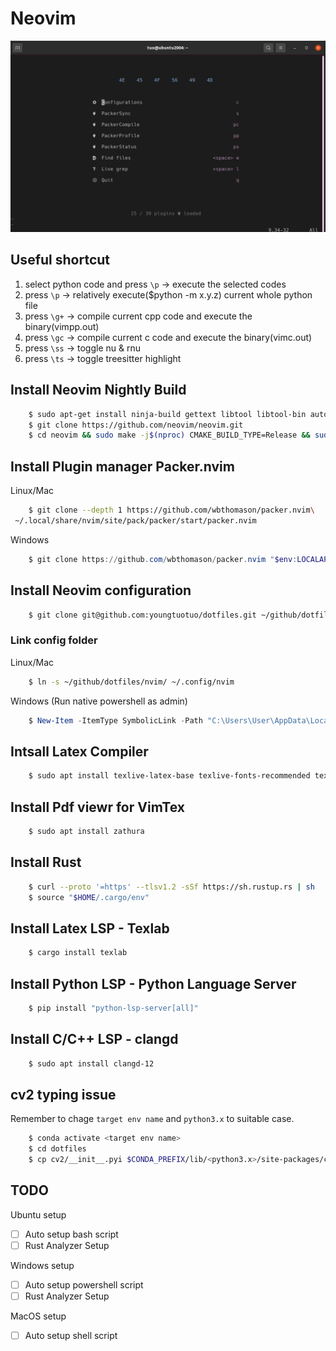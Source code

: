 # Neovim
<p align="center">
    <img src="pictures/alpha.png" />
</p>

## Useful shortcut
1. select python code and press `\p` -> execute the selected codes
2. press `\p` -> relatively execute($python -m x.y.z) current whole python file
3. press `\g+` -> compile current cpp code and execute the binary(vimpp.out)
4. press `\gc` -> compile current c code and execute the binary(vimc.out)
6. press `\ss` -> toggle nu & rnu
7. press `\ts` -> toggle treesitter highlight


## Install Neovim Nightly Build
```bash
    $ sudo apt-get install ninja-build gettext libtool libtool-bin autoconf automake cmake g++ pkg-config unzip curl doxygen
    $ git clone https://github.com/neovim/neovim.git
    $ cd neovim && sudo make -j$(nproc) CMAKE_BUILD_TYPE=Release && sudo make CMAKE_BUILD_TYPE=Release install
```

## Install Plugin manager Packer.nvim
Linux/Mac
```bash
    $ git clone --depth 1 https://github.com/wbthomason/packer.nvim\
 ~/.local/share/nvim/site/pack/packer/start/packer.nvim
```
Windows
```powershell
    $ git clone https://github.com/wbthomason/packer.nvim "$env:LOCALAPPDATA\nvim-data\site\pack\packer\start\packer.nvim"```
```

## Install Neovim configuration
```bash
    $ git clone git@github.com:youngtuotuo/dotfiles.git ~/github/dotfiles
```

### Link config folder

Linux/Mac
```bash
    $ ln -s ~/github/dotfiles/nvim/ ~/.config/nvim
```

Windows (Run native powershell as admin)
```powershell
    $ New-Item -ItemType SymbolicLink -Path "C:\Users\User\AppData\Local\nvim" -Target "C:\Users\User\github\dotfiles\nvim"
```

## Intsall Latex Compiler
```bash
    $ sudo apt install texlive-latex-base texlive-fonts-recommended texlive-fonts-extra texlive-latex-extra texlive-xetex latexmk
```

## Install Pdf viewr for VimTex
```bash
    $ sudo apt install zathura
```

## Install Rust
```bash
    $ curl --proto '=https' --tlsv1.2 -sSf https://sh.rustup.rs | sh
    $ source "$HOME/.cargo/env"
```

## Install Latex LSP - Texlab

```bash
    $ cargo install texlab
```

## Install Python LSP - Python Language Server
```bash
    $ pip install "python-lsp-server[all]"
```

## Install C/C++ LSP - clangd
```bash
    $ sudo apt install clangd-12
```

## cv2 typing issue
Remember to chage `target env name` and `python3.x` to suitable case.
```bash
    $ conda activate <target env name>
    $ cd dotfiles
    $ cp cv2/__init__.pyi $CONDA_PREFIX/lib/<python3.x>/site-packages/cv2/__init__.pyi
```

## TODO
Ubuntu setup
- [ ] Auto setup bash script
- [ ] Rust Analyzer Setup

Windows setup
- [ ] Auto setup powershell script
- [ ] Rust Analyzer Setup

MacOS setup
- [ ] Auto setup shell script
